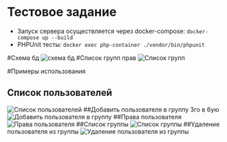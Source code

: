 # Тестовое задание

- Запуск сервера осуществляется через docker-compose: `docker-compose up --build`
- PHPUnit тесты: `docker exec php-container ./vendor/bin/phpunit`

#Схема бд
![схема бд](https://github.com/mrfels1/hh/assets/58826166/5bfd5437-f35f-4412-be4c-19d3ef3d697b)
#Список групп прав
![Список групп](https://github.com/mrfels1/hh/assets/58826166/571a5626-d7ad-490f-9da4-3286c315cf33)

#Примеры использования
## Список пользователей
![Список пользователей](https://github.com/mrfels1/hh/assets/58826166/6940ed1b-a717-48a0-ba5b-9e0f51a3ddd1)
##Добавить пользователя в группу
3го в 6ую
![Добавить пользователя в группу](https://github.com/mrfels1/hh/assets/58826166/ff3812e5-b766-4d1c-aa64-af66f8fccdbf)
##Права пользователя
![Права пользователя](https://github.com/mrfels1/hh/assets/58826166/311c32b5-4173-4556-9a9c-15e954becc5a)
##Список группы
![Список группы](https://github.com/mrfels1/hh/assets/58826166/86736d7b-8072-475f-9fa3-2ee7cbdf6545)
##Удаление пользователя из группы
![Удаление пользователя из группы](https://github.com/mrfels1/hh/assets/58826166/16261e10-b127-4af7-851f-e74b55be8652)
